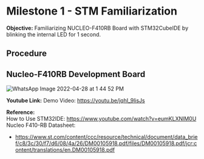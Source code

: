 # Milestone 1 - STM Familiarization 
**Objective:** Familiarizing NUCLEO-F410RB Board with STM32CubeIDE by blinking the internal LED for 1 second.

## Procedure


## Nucleo-F410RB Development Board
![WhatsApp Image 2022-04-28 at 1 44 52 PM](https://user-images.githubusercontent.com/64217618/165685517-0cab1161-b673-42d9-9f4b-d8c23b8e26bc.jpeg)


**Youtube Link:** 
Demo Video: https://youtu.be/jqhI_9lisJs 

**Reference:**  
How to Use STM32IDE: https://www.youtube.com/watch?v=eumKLXNlM0U  
Nucleo F410-RB Datasheet:  
* https://www.st.com/content/ccc/resource/technical/document/data_brief/c8/3c/30/f7/d6/08/4a/26/DM00105918.pdf/files/DM00105918.pdf/jcr:content/translations/en.DM00105918.pdf


 

